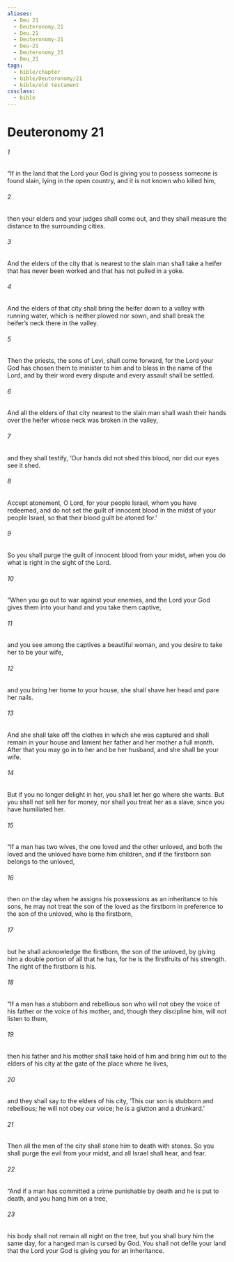 ```yaml
---
aliases:
  - Deu 21
  - Deuteronomy.21
  - Deu.21
  - Deuteronomy-21
  - Deu-21
  - Deuteronomy_21
  - Deu_21
tags:
  - bible/chapter
  - bible/Deuteronomy/21
  - bible/old testament
cssclass:
  - bible
---
```


# Deuteronomy 21

###### 1
“If in the land that the Lord your God is giving you to possess someone is found slain, lying in the open country, and it is not known who killed him,
###### 2
then your elders and your judges shall come out, and they shall measure the distance to the surrounding cities.
###### 3
And the elders of the city that is nearest to the slain man shall take a heifer that has never been worked and that has not pulled in a yoke.
###### 4
And the elders of that city shall bring the heifer down to a valley with running water, which is neither plowed nor sown, and shall break the heifer’s neck there in the valley.
###### 5
Then the priests, the sons of Levi, shall come forward, for the Lord your God has chosen them to minister to him and to bless in the name of the Lord, and by their word every dispute and every assault shall be settled.
###### 6
And all the elders of that city nearest to the slain man shall wash their hands over the heifer whose neck was broken in the valley,
###### 7
and they shall testify, ‘Our hands did not shed this blood, nor did our eyes see it shed.
###### 8
Accept atonement, O Lord, for your people Israel, whom you have redeemed, and do not set the guilt of innocent blood in the midst of your people Israel, so that their blood guilt be atoned for.’
###### 9
So you shall purge the guilt of innocent blood from your midst, when you do what is right in the sight of the Lord.
###### 10
“When you go out to war against your enemies, and the Lord your God gives them into your hand and you take them captive,
###### 11
and you see among the captives a beautiful woman, and you desire to take her to be your wife,
###### 12
and you bring her home to your house, she shall shave her head and pare her nails.
###### 13
And she shall take off the clothes in which she was captured and shall remain in your house and lament her father and her mother a full month. After that you may go in to her and be her husband, and she shall be your wife.
###### 14
But if you no longer delight in her, you shall let her go where she wants. But you shall not sell her for money, nor shall you treat her as a slave, since you have humiliated her.
###### 15
“If a man has two wives, the one loved and the other unloved, and both the loved and the unloved have borne him children, and if the firstborn son belongs to the unloved,
###### 16
then on the day when he assigns his possessions as an inheritance to his sons, he may not treat the son of the loved as the firstborn in preference to the son of the unloved, who is the firstborn,
###### 17
but he shall acknowledge the firstborn, the son of the unloved, by giving him a double portion of all that he has, for he is the firstfruits of his strength. The right of the firstborn is his.
###### 18
“If a man has a stubborn and rebellious son who will not obey the voice of his father or the voice of his mother, and, though they discipline him, will not listen to them,
###### 19
then his father and his mother shall take hold of him and bring him out to the elders of his city at the gate of the place where he lives,
###### 20
and they shall say to the elders of his city, ‘This our son is stubborn and rebellious; he will not obey our voice; he is a glutton and a drunkard.’
###### 21
Then all the men of the city shall stone him to death with stones. So you shall purge the evil from your midst, and all Israel shall hear, and fear.
###### 22
“And if a man has committed a crime punishable by death and he is put to death, and you hang him on a tree,
###### 23
his body shall not remain all night on the tree, but you shall bury him the same day, for a hanged man is cursed by God. You shall not defile your land that the Lord your God is giving you for an inheritance.


